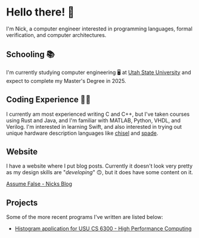 # Hello there! 👋

I'm Nick, a computer engineer interested in programming languages, formal verification, and
computer architectures.

## Schooling 📚

I'm currently studying computer engineering 🖥️ at [Utah State University](https://www.usu.edu/) and
expect to complete my Master's Degree in 2025.

## Coding Experience 🧑‍💻

I currently am most experienced writing C and C++, but I've taken courses using Rust and Java, 
and I'm familiar with MATLAB, Python, VHDL, and Verilog. I'm
interested in learning Swift, and also interested in trying out unique hardware
description languages like [chisel](https://www.chisel-lang.org/) and [spade](https://spade-lang.org/).

## Website 

I have a website where I put blog posts. Currently it doesn't look very pretty as my 
design skills are "_developing_" 🙃, but it does have some content on it.

[Assume False - Nicks Blog](https://nwad123.github.io/assume_false/)

## Projects

Some of the more recent programs I've written are listed below:

- [Histogram application for USU CS 6300 - High Performance Computing](https://github.com/nwad123/histogram_cs6300)

<!---
nwad123/nwad123 is a ✨ special ✨ repository because its `README.md` (this file) appears on your GitHub profile.
You can click the Preview link to take a look at your changes.
--->
